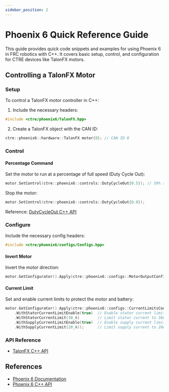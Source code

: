 ```yaml
---
sidebar_position: 2
---
```

# Phoenix 6 Quick Reference Guide

This guide provides quick code snippets and examples for using Phoenix 6 in FRC robotics with C++. It covers basic setup, control, and configuration for CTRE devices like TalonFX motors.

## Controlling a TalonFX Motor

### Setup
To control a TalonFX motor controller in C++:

1. Include the necessary headers:
```cpp
#include <ctre/phoenix6/TalonFX.hpp>
```

2. Create a TalonFX object with the CAN ID:
```cpp
ctre::phoenix6::hardware::TalonFX motor{0}; // CAN ID 0
```

### Control
#### Percentage Command
Set the motor to run at a percentage of full speed (Duty Cycle Out):
```cpp
motor.SetControl(ctre::phoenix6::controls::DutyCycleOut{0.5}); // 50% speed
```

Stop the motor:
```cpp
motor.SetControl(ctre::phoenix6::controls::DutyCycleOut{0.0});
```

Reference: [DutyCycleOut C++ API](https://api.ctr-electronics.com/phoenix6/release/cpp/classctre_1_1phoenix6_1_1controls_1_1_duty_cycle_out.html)

### Configure
Include the necessary config headers:
```cpp
#include <ctre/phoenix6/configs/Configs.hpp>
```

#### Invert Motor 
Invert the motor direction:
```cpp
motor.GetConfigurator().Apply(ctre::phoenix6::configs::MotorOutputConfigs{}.WithInverted(true));
```

#### Current Limit
Set and enable current limits to protect the motor and battery:
```cpp
motor.GetConfigurator().Apply(ctre::phoenix6::configs::CurrentLimitsConfigs{}
    .WithStatorCurrentLimitEnable(true)  // Enable stator current limit
    .WithStatorCurrentLimit(30_A)        // Limit stator current to 30A
    .WithSupplyCurrentLimitEnable(true)  // Enable supply current limit
    .WithSupplyCurrentLimit(20_A));      // Limit supply current to 20A
```

### API Reference
- [TalonFX C++ API](https://api.ctr-electronics.com/phoenix6/release/cpp/classctre_1_1phoenix6_1_1hardware_1_1_talon_f_x.html)

## References
- [Phoenix 6 Documentation](https://v6.docs.ctr-electronics.com/en/stable/)
- [Phoenix 6 C++ API](https://api.ctr-electronics.com/phoenix6/release/cpp/)